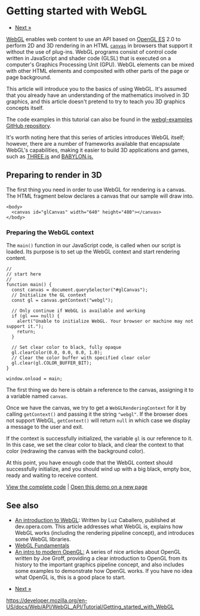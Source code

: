 Getting started with WebGL
==========================

-   <a href="adding_2d_content_to_a_webgl_context" class="button minimal">Next »</a>

[WebGL](../../webgl_api) enables web content to use an API based on [OpenGL ES](https://www.khronos.org/opengles/) 2.0 to perform 2D and 3D rendering in an HTML <a href="../../canvas_api" class="internal"><code>canvas</code></a> in browsers that support it without the use of plug-ins. WebGL programs consist of control code written in JavaScript and shader code (GLSL) that is executed on a computer's Graphics Processing Unit (GPU). WebGL elements can be mixed with other HTML elements and composited with other parts of the page or page background.

This article will introduce you to the basics of using WebGL. It's assumed that you already have an understanding of the mathematics involved in 3D graphics, and this article doesn't pretend to try to teach you 3D graphics concepts itself.

The code examples in this tutorial can also be found in the [webgl-examples GitHub repository](https://github.com/mdn/webgl-examples/tree/gh-pages/tutorial).

It's worth noting here that this series of articles introduces WebGL itself; however, there are a number of frameworks available that encapsulate WebGL's capabilities, making it easier to build 3D applications and games, such as [THREE.js](https://threejs.org/) and [BABYLON.js.](https://www.babylonjs.com/)

Preparing to render in 3D
-------------------------

The first thing you need in order to use WebGL for rendering is a canvas. The HTML fragment below declares a canvas that our sample will draw into.

    <body>
      <canvas id="glCanvas" width="640" height="480"></canvas>
    </body>

### Preparing the WebGL context

The `main()` function in our JavaScript code, is called when our script is loaded. Its purpose is to set up the WebGL context and start rendering content.

    //
    // start here
    //
    function main() {
      const canvas = document.querySelector("#glCanvas");
      // Initialize the GL context
      const gl = canvas.getContext("webgl");

      // Only continue if WebGL is available and working
      if (gl === null) {
        alert("Unable to initialize WebGL. Your browser or machine may not support it.");
        return;
      }

      // Set clear color to black, fully opaque
      gl.clearColor(0.0, 0.0, 0.0, 1.0);
      // Clear the color buffer with specified clear color
      gl.clear(gl.COLOR_BUFFER_BIT);
    }

    window.onload = main;

The first thing we do here is obtain a reference to the canvas, assigning it to a variable named `canvas`.

Once we have the canvas, we try to get a `WebGLRenderingContext` for it by calling `getContext()` and passing it the string `"webgl"`. If the browser does not support WebGL, `getContext()` will return `null` in which case we display a message to the user and exit.

If the context is successfully initialized, the variable `gl` is our reference to it. In this case, we set the clear color to black, and clear the context to that color (redrawing the canvas with the background color).

At this point, you have enough code that the WebGL context should successfully initialize, and you should wind up with a big black, empty box, ready and waiting to receive content.

[View the complete code](https://github.com/mdn/webgl-examples/tree/gh-pages/tutorial/sample1) | [Open this demo on a new page](https://mdn.github.io/webgl-examples/tutorial/sample1/)

See also
--------

-   [An introduction to WebGL](https://dev.opera.com/articles/introduction-to-webgl-part-1/): Written by Luz Caballero, published at dev.opera.com. This article addresses what WebGL is, explains how WebGL works (including the rendering pipeline concept), and introduces some WebGL libraries.
-   [WebGL Fundamentals](https://webglfundamentals.org/)
-   [An intro to modern OpenGL:](https://duriansoftware.com/joe/An-intro-to-modern-OpenGL.-Table-of-Contents.html) A series of nice articles about OpenGL written by Joe Groff, providing a clear introduction to OpenGL from its history to the important graphics pipeline concept, and also includes some examples to demonstrate how OpenGL works. If you have no idea what OpenGL is, this is a good place to start.

<!-- -->

-   <a href="adding_2d_content_to_a_webgl_context" class="button minimal">Next »</a>

<a href="https://developer.mozilla.org/en-US/docs/Web/API/WebGL_API/Tutorial/Getting_started_with_WebGL" class="_attribution-link">https://developer.mozilla.org/en-US/docs/Web/API/WebGL_API/Tutorial/Getting_started_with_WebGL</a>
